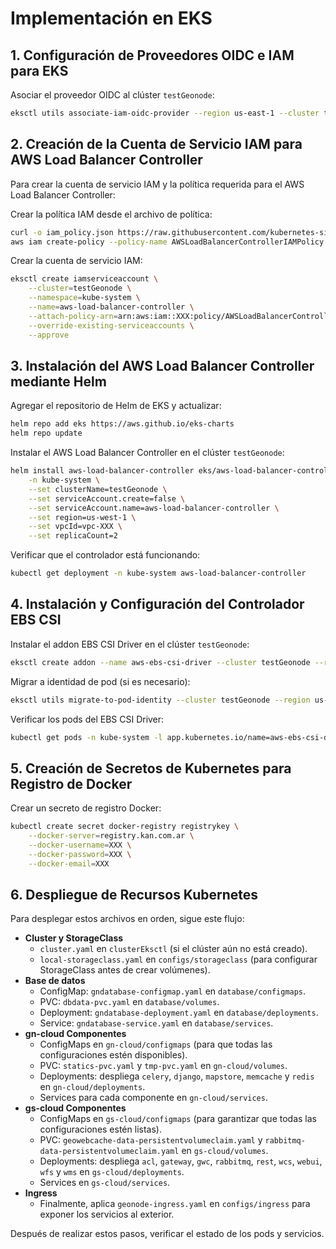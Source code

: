 # Implementación en EKS

## 1. Configuración de Proveedores OIDC e IAM para EKS

Asociar el proveedor OIDC al clúster `testGeonode`:

``` bash
eksctl utils associate-iam-oidc-provider --region us-east-1 --cluster testGeonode --approve
```
## 2. Creación de la Cuenta de Servicio IAM para AWS Load Balancer Controller

Para crear la cuenta de servicio IAM y la política requerida para el AWS Load Balancer Controller:

Crear la política IAM desde el archivo de política:

``` bash
curl -o iam_policy.json https://raw.githubusercontent.com/kubernetes-sigs/aws-load-balancer-controller/main/docs/install/iam_policy.json
aws iam create-policy --policy-name AWSLoadBalancerControllerIAMPolicy --policy-document file://iam_policy.json
```

Crear la cuenta de servicio IAM:

``` bash
eksctl create iamserviceaccount \
    --cluster=testGeonode \
    --namespace=kube-system \
    --name=aws-load-balancer-controller \
    --attach-policy-arn=arn:aws:iam::XXX:policy/AWSLoadBalancerControllerIAMPolicy \
    --override-existing-serviceaccounts \
    --approve
```

## 3. Instalación del AWS Load Balancer Controller mediante Helm

Agregar el repositorio de Helm de EKS y actualizar:

``` bash
helm repo add eks https://aws.github.io/eks-charts
helm repo update
```
Instalar el AWS Load Balancer Controller en el clúster `testGeonode`:

``` bash
helm install aws-load-balancer-controller eks/aws-load-balancer-controller \
    -n kube-system \
    --set clusterName=testGeonode \
    --set serviceAccount.create=false \
    --set serviceAccount.name=aws-load-balancer-controller \
    --set region=us-west-1 \
    --set vpcId=vpc-XXX \
    --set replicaCount=2
```
Verificar que el controlador está funcionando:
``` bash
kubectl get deployment -n kube-system aws-load-balancer-controller
```

## 4. Instalación y Configuración del Controlador EBS CSI

Instalar el addon EBS CSI Driver en el clúster `testGeonode`:

``` bash
eksctl create addon --name aws-ebs-csi-driver --cluster testGeonode --region us-east-1
```

Migrar a identidad de pod (si es necesario):

``` bash
eksctl utils migrate-to-pod-identity --cluster testGeonode --region us-east-1 --approve
```

Verificar los pods del EBS CSI Driver:

``` bash
kubectl get pods -n kube-system -l app.kubernetes.io/name=aws-ebs-csi-driver
```

## 5. Creación de Secretos de Kubernetes para Registro de Docker

Crear un secreto de registro Docker:

``` bash
kubectl create secret docker-registry registrykey \
    --docker-server=registry.kan.com.ar \
    --docker-username=XXX \
    --docker-password=XXX \
    --docker-email=XXX
```

## 6. Despliegue de Recursos Kubernetes

Para desplegar estos archivos en orden, sigue este flujo:

- **Cluster y StorageClass**
    - `cluster.yaml` en `clusterEksctl` (si el clúster aún no está creado).
    - `local-storageclass.yaml` en `configs/storageclass` (para configurar StorageClass antes de crear volúmenes).
- **Base de datos**
    - ConfigMap: `gndatabase-configmap.yaml` en `database/configmaps`.
    - PVC: `dbdata-pvc.yaml` en `database/volumes`.
    - Deployment: `gndatabase-deployment.yaml` en `database/deployments`.
    - Service: `gndatabase-service.yaml` en `database/services`.
- **gn-cloud Componentes**
    - ConfigMaps en `gn-cloud/configmaps` (para que todas las configuraciones estén disponibles).
    - PVC: `statics-pvc.yaml` y `tmp-pvc.yaml` en `gn-cloud/volumes`.
    - Deployments: despliega `celery`, `django`, `mapstore`, `memcache` y `redis` en `gn-cloud/deployments`.
    - Services para cada componente en `gn-cloud/services`.
- **gs-cloud Componentes**
    - ConfigMaps en `gs-cloud/configmaps` (para garantizar que todas las configuraciones estén listas).
    - PVC: `geowebcache-data-persistentvolumeclaim.yaml` y `rabbitmq-data-persistentvolumeclaim.yaml` en `gs-cloud/volumes`.
    - Deployments: despliega `acl`, `gateway`, `gwc`, `rabbitmq`, `rest`, `wcs`, `webui`, `wfs` y `wms` en `gs-cloud/deployments`.
    - Services en `gs-cloud/services`.
- **Ingress**
    - Finalmente, aplica `geonode-ingress.yaml` en `configs/ingress` para exponer los servicios al exterior.

Después de realizar estos pasos, verificar el estado de los pods y servicios.

